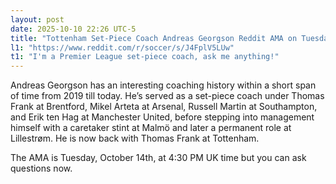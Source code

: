 ```yaml
---
layout: post
date: 2025-10-10 22:26 UTC-5
title: "Tottenham Set-Piece Coach Andreas Georgson Reddit AMA on Tuesday"
l1: "https://www.reddit.com/r/soccer/s/J4FplV5LUw"
t1: "I'm a Premier League set-piece coach, ask me anything!"
---
```


Andreas Georgson has an interesting coaching history within a short span of time from 2019 till today. He’s served as a set-piece coach under Thomas Frank at Brentford, Mikel Arteta at Arsenal, Russell Martin at Southampton, and Erik ten Hag at Manchester United, before stepping into management himself with a caretaker stint at Malmö and later a permanent role at Lillestrøm. He is now back with Thomas Frank at Tottenham.

The AMA is Tuesday, October 14th, at 4:30 PM UK time but you can ask questions now.
